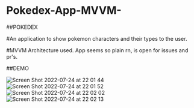 # Pokedex-App-MVVM-

##POKEDEX

#An application to show pokemon characters and their types to the user.

#MVVM Architecture used.
App seems so plain rn, is open for issues and pr's.

##DEMO 

![Screen Shot 2022-07-24 at 22 01 44](https://user-images.githubusercontent.com/69897111/180662008-754be742-28f1-40ec-8410-b0db1bd3e9d9.png)
![Screen Shot 2022-07-24 at 22 01 52](https://user-images.githubusercontent.com/69897111/180662012-95120bfa-77f4-471a-8c53-f0ae2becc051.png)
![Screen Shot 2022-07-24 at 22 02 02](https://user-images.githubusercontent.com/69897111/180662019-9f034184-b4cb-4ee1-9680-0ffa6c5b9fd7.png)
![Screen Shot 2022-07-24 at 22 02 13](https://user-images.githubusercontent.com/69897111/180662026-91a81062-0b03-44cd-8838-2d21160fcd53.png)
